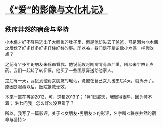# [《“爱”的影像与文化札记》](https://github.com/raffello/raffello.github.io)

## 秩序井然的宿命与坚持

小木偶才好不容易逃出了大鲸鱼的肚子里，但是他却失去了爸爸，可是因为小木偶之后做了好多好多好多好棒好棒的事。所以咯，我们是不是该像小木偶一样勇敢一点？

之前有个多年的朋友来成都看我，他说前段时间病情有点严重，所以来华西开点药。我们一起转了转伊藤，他买了一些固原膏送给他家人。

之后有一天，我接到他前女朋友的电话，说他在自己女儿出生后4天，就离开了。原因是服毒以后，医院抢救无效。

本来一直在等的2012，可，这都2013了；
1月1日那天，我起得很早，因为睡不着；
洪七问我，怎么好久没豆瓣了？

所以，我写了一篇影评，关于＜女朋友•男朋友＞的影评，名字叫＜秩序井然的宿命与坚持＞
